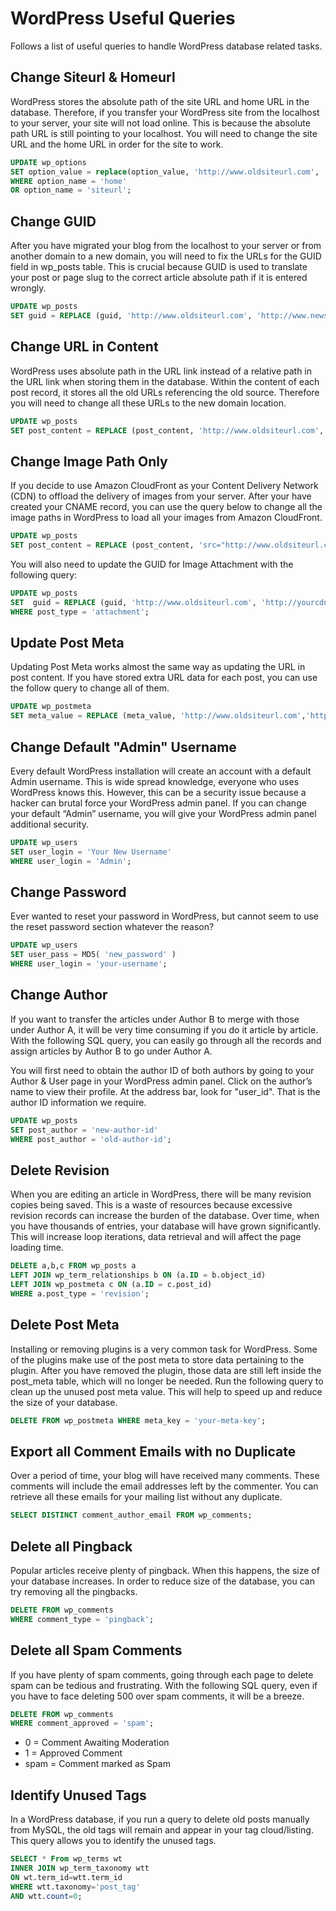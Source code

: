 # WordPress Useful Queries

Follows a list of useful queries to handle WordPress database related tasks.

## Change Siteurl & Homeurl

WordPress stores the absolute path of the site URL and home URL in the database. Therefore, if you transfer your WordPress site from the localhost to your server, your site will not load online. This is because the absolute path URL is still pointing to your localhost. You will need to change the site URL and the home URL in order for the site to work.

```SQL
UPDATE wp_options
SET option_value = replace(option_value, 'http://www.oldsiteurl.com', 'http://www.newsiteurl.com')
WHERE option_name = 'home'
OR option_name = 'siteurl';
```

## Change GUID

After you have migrated your blog from the localhost to your server or from another domain to a new domain, you will need to fix the URLs for the GUID field in wp_posts table. This is crucial because GUID is used to translate your post or page slug to the correct article absolute path if it is entered wrongly.

```SQL
UPDATE wp_posts
SET guid = REPLACE (guid, 'http://www.oldsiteurl.com', 'http://www.newsiteurl.com');
```

## Change URL in Content

WordPress uses absolute path in the URL link instead of a relative path in the URL link when storing them in the database. Within the content of each post record, it stores all the old URLs referencing the old source. Therefore you will need to change all these URLs to the new domain location.

```SQL
UPDATE wp_posts
SET post_content = REPLACE (post_content, 'http://www.oldsiteurl.com', 'http://www.newsiteurl.com');
```

## Change Image Path Only

If you decide to use Amazon CloudFront as your Content Delivery Network (CDN) to offload the delivery of images from your server. After your have created your CNAME record, you can use the query below to change all the image paths in WordPress to load all your images from Amazon CloudFront.

```SQL
UPDATE wp_posts
SET post_content = REPLACE (post_content, 'src="http://www.oldsiteurl.com', 'src="http://yourcdn.newsiteurl.com');
```

You will also need to update the GUID for Image Attachment with the following query:

```SQL
UPDATE wp_posts
SET  guid = REPLACE (guid, 'http://www.oldsiteurl.com', 'http://yourcdn.newsiteurl.com')
WHERE post_type = 'attachment';
```

## Update Post Meta

Updating Post Meta works almost the same way as updating the URL in post content. If you have stored extra URL data for each post, you can use the follow query to change all of them.

```SQL
UPDATE wp_postmeta
SET meta_value = REPLACE (meta_value, 'http://www.oldsiteurl.com','http://www.newsiteurl.com');
```

## Change Default "Admin" Username

Every default WordPress installation will create an account with a default Admin username. This is wide spread knowledge, everyone who uses WordPress knows this. However, this can be a security issue because a hacker can brutal force your WordPress admin panel. If you can change your default “Admin” username, you will give your WordPress admin panel additional security.

```SQL
UPDATE wp_users
SET user_login = 'Your New Username'
WHERE user_login = 'Admin';
```

## Change Password

Ever wanted to reset your password in WordPress, but cannot seem to use the reset password section whatever the reason?

```SQL
UPDATE wp_users
SET user_pass = MD5( 'new_password' )
WHERE user_login = 'your-username';
```

## Change Author

If you want to transfer the articles under Author B to merge with those under Author A, it will be very time consuming if you do it article by article. With the following SQL query, you can easily go through all the records and assign articles by Author B to go under Author A.

You will first need to obtain the author ID of both authors by going to your Author & User page in your WordPress admin panel. Click on the author’s name to view their profile. At the address bar, look for "user_id". That is the author ID information we require.

```SQL
UPDATE wp_posts
SET post_author = 'new-author-id'
WHERE post_author = 'old-author-id';
```

## Delete Revision

When you are editing an article in WordPress, there will be many revision copies being saved. This is a waste of resources because excessive revision records can increase the burden of the database. Over time, when you have thousands of entries, your database will have grown significantly. This will increase loop iterations, data retrieval and will affect the page loading time.

```SQL
DELETE a,b,c FROM wp_posts a
LEFT JOIN wp_term_relationships b ON (a.ID = b.object_id)
LEFT JOIN wp_postmeta c ON (a.ID = c.post_id)
WHERE a.post_type = 'revision';
```

## Delete Post Meta

Installing or removing plugins is a very common task for WordPress. Some of the plugins make use of the post meta to store data pertaining to the plugin. After you have removed the plugin, those data are still left inside the post_meta table, which will no longer be needed. Run the following query to clean up the unused post meta value. This will help to speed up and reduce the size of your database.

```SQL
DELETE FROM wp_postmeta WHERE meta_key = 'your-meta-key';
```

## Export all Comment Emails with no Duplicate

Over a period of time, your blog will have received many comments. These comments will include the email addresses left by the commenter. You can retrieve all these emails for your mailing list without any duplicate.

```SQL
SELECT DISTINCT comment_author_email FROM wp_comments;
```

## Delete all Pingback

Popular articles receive plenty of pingback. When this happens, the size of your database increases. In order to reduce size of the database, you can try removing all the pingbacks.

```SQL
DELETE FROM wp_comments
WHERE comment_type = 'pingback';
```

## Delete all Spam Comments

If you have plenty of spam comments, going through each page to delete spam can be tedious and frustrating. With the following SQL query, even if you have to face deleting 500 over spam comments, it will be a breeze.

```SQL
DELETE FROM wp_comments
WHERE comment_approved = 'spam';
```

* 0 = Comment Awaiting Moderation
* 1 = Approved Comment
* spam = Comment marked as Spam

## Identify Unused Tags

In a WordPress database, if you run a query to delete old posts manually from MySQL, the old tags will remain and appear in your tag cloud/listing. This query allows you to identify the unused tags.

```SQL
SELECT * From wp_terms wt
INNER JOIN wp_term_taxonomy wtt
ON wt.term_id=wtt.term_id
WHERE wtt.taxonomy='post_tag'
AND wtt.count=0;
```
